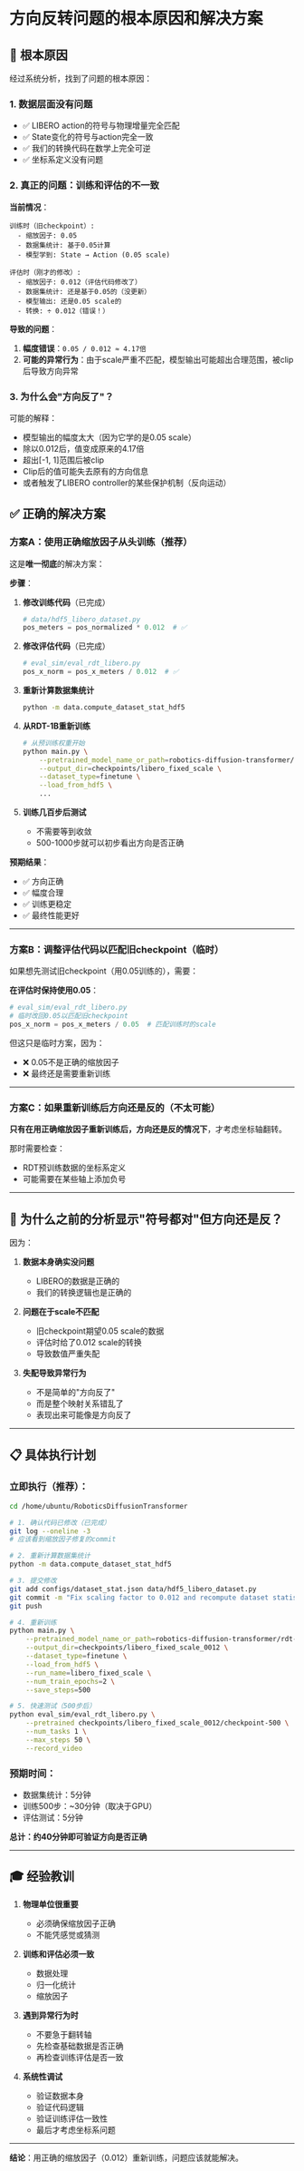 # 方向反转问题的根本原因和解决方案

## 🎯 根本原因

经过系统分析，找到了问题的根本原因：

### 1. **数据层面没有问题**
- ✅ LIBERO action的符号与物理增量完全匹配
- ✅ State变化的符号与action完全一致
- ✅ 我们的转换代码在数学上完全可逆
- ✅ 坐标系定义没有问题

### 2. **真正的问题：训练和评估的不一致**

**当前情况**：
```
训练时（旧checkpoint）:
  - 缩放因子: 0.05
  - 数据集统计: 基于0.05计算
  - 模型学到: State → Action (0.05 scale)

评估时（刚才的修改）:
  - 缩放因子: 0.012（评估代码修改了）
  - 数据集统计: 还是基于0.05的（没更新）
  - 模型输出: 还是0.05 scale的
  - 转换: ÷ 0.012（错误！）
```

**导致的问题**：
1. **幅度错误**：`0.05 / 0.012 ≈ 4.17倍`
2. **可能的异常行为**：由于scale严重不匹配，模型输出可能超出合理范围，被clip后导致方向异常

### 3. **为什么会"方向反了"？**

可能的解释：
- 模型输出的幅度太大（因为它学的是0.05 scale）
- 除以0.012后，值变成原来的4.17倍
- 超出[-1, 1]范围后被clip
- Clip后的值可能失去原有的方向信息
- 或者触发了LIBERO controller的某些保护机制（反向运动）

## ✅ 正确的解决方案

### 方案A：使用正确缩放因子从头训练（推荐）

这是**唯一彻底**的解决方案：

**步骤**：

1. **修改训练代码**（已完成）
   ```python
   # data/hdf5_libero_dataset.py
   pos_meters = pos_normalized * 0.012  # ✅
   ```

2. **修改评估代码**（已完成）
   ```python
   # eval_sim/eval_rdt_libero.py
   pos_x_norm = pos_x_meters / 0.012  # ✅
   ```

3. **重新计算数据集统计**
   ```bash
   python -m data.compute_dataset_stat_hdf5
   ```

4. **从RDT-1B重新训练**
   ```bash
   # 从预训练权重开始
   python main.py \
       --pretrained_model_name_or_path=robotics-diffusion-transformer/rdt-1b \
       --output_dir=checkpoints/libero_fixed_scale \
       --dataset_type=finetune \
       --load_from_hdf5 \
       ...
   ```

5. **训练几百步后测试**
   - 不需要等到收敛
   - 500-1000步就可以初步看出方向是否正确

**预期结果**：
- ✅ 方向正确
- ✅ 幅度合理
- ✅ 训练更稳定
- ✅ 最终性能更好

---

### 方案B：调整评估代码以匹配旧checkpoint（临时）

如果想先测试旧checkpoint（用0.05训练的），需要：

**在评估时保持使用0.05**：
```python
# eval_sim/eval_rdt_libero.py
# 临时改回0.05以匹配旧checkpoint
pos_x_norm = pos_x_meters / 0.05  # 匹配训练时的scale
```

但这只是临时方案，因为：
- ❌ 0.05不是正确的缩放因子
- ❌ 最终还是需要重新训练

---

### 方案C：如果重新训练后方向还是反的（不太可能）

**只有在用正确缩放因子重新训练后，方向还是反的情况下**，才考虑坐标轴翻转。

那时需要检查：
- RDT预训练数据的坐标系定义
- 可能需要在某些轴上添加负号

---

## 🔬 为什么之前的分析显示"符号都对"但方向还是反？

因为：
1. **数据本身确实没问题**
   - LIBERO的数据是正确的
   - 我们的转换逻辑也是正确的

2. **问题在于scale不匹配**
   - 旧checkpoint期望0.05 scale的数据
   - 评估时给了0.012 scale的转换
   - 导致数值严重失配

3. **失配导致异常行为**
   - 不是简单的"方向反了"
   - 而是整个映射关系错乱了
   - 表现出来可能像是方向反了

---

## 📋 具体执行计划

### 立即执行（推荐）：

```bash
cd /home/ubuntu/RoboticsDiffusionTransformer

# 1. 确认代码已修改（已完成）
git log --oneline -3
# 应该看到缩放因子修复的commit

# 2. 重新计算数据集统计
python -m data.compute_dataset_stat_hdf5

# 3. 提交修改
git add configs/dataset_stat.json data/hdf5_libero_dataset.py
git commit -m "Fix scaling factor to 0.012 and recompute dataset statistics"
git push

# 4. 重新训练
python main.py \
    --pretrained_model_name_or_path=robotics-diffusion-transformer/rdt-1b \
    --output_dir=checkpoints/libero_fixed_scale_0012 \
    --dataset_type=finetune \
    --load_from_hdf5 \
    --run_name=libero_fixed_scale \
    --num_train_epochs=2 \
    --save_steps=500

# 5. 快速测试（500步后）
python eval_sim/eval_rdt_libero.py \
    --pretrained checkpoints/libero_fixed_scale_0012/checkpoint-500 \
    --num_tasks 1 \
    --max_steps 50 \
    --record_video
```

### 预期时间：
- 数据集统计：5分钟
- 训练500步：~30分钟（取决于GPU）
- 评估测试：5分钟

**总计：约40分钟即可验证方向是否正确**

---

## 🎓 经验教训

1. **物理单位很重要**
   - 必须确保缩放因子正确
   - 不能凭感觉或猜测

2. **训练和评估必须一致**
   - 数据处理
   - 归一化统计
   - 缩放因子

3. **遇到异常行为时**
   - 不要急于翻转轴
   - 先检查基础数据是否正确
   - 再检查训练评估是否一致

4. **系统性调试**
   - 验证数据本身
   - 验证代码逻辑
   - 验证训练评估一致性
   - 最后才考虑坐标系问题

---

**结论**：用正确的缩放因子（0.012）重新训练，问题应该就能解决。

